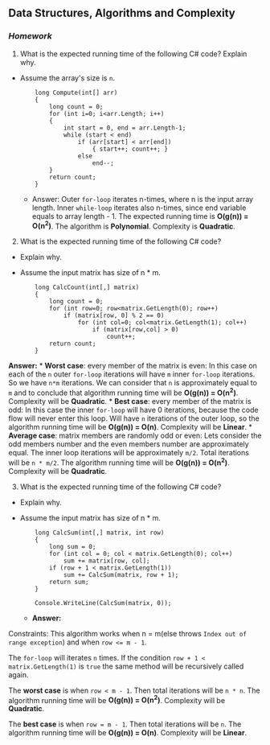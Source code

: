 ## Data Structures, Algorithms and Complexity
### _Homework_

1. What is the expected running time of the following C# code? Explain why.
  - Assume the array's size is `n`.


			long Compute(int[] arr)
			{
			    long count = 0;
			    for (int i=0; i<arr.Length; i++)
			    {
			        int start = 0, end = arr.Length-1;
			        while (start < end)
			            if (arr[start] < arr[end])
			                { start++; count++; }
			            else 
			                end--;
			    }
			    return count;
			}

	*	Answer:
Outer `for-loop` iterates n-times, where n is the input array length.
Inner `while-loop` iterates also n-times, since end variable equals to array length - 1.
The expected running time is **O(g(n)) = O(n<sup>2</sup>)**. The algorithm is **Polynomial**. Complexity is **Quadratic**.



2. What is the expected running time of the following C# code?
  - Explain why.
  - Assume the input matrix has size of n * m.


			long CalcCount(int[,] matrix)
			{
			    long count = 0;
			    for (int row=0; row<matrix.GetLength(0); row++)
			        if (matrix[row, 0] % 2 == 0)
			            for (int col=0; col<matrix.GetLength(1); col++)
			                if (matrix[row,col] > 0)
			                    count++;
			    return count;
			}
**Answer:**
	*	**Worst case**: every member of the matrix is even:
In this case on each of the `n` outer `for-loop` iterations will have `m` inner `for-loop` iterations. So we have `n*m` iterations. We can consider that `n` is approximately equal to `m` and to conclude that algorithm running time will be **O(g(n)) = O(n<sup>2</sup>)**. Complexity will be **Quadratic**.
	*	**Best case**: every member of the matrix is odd:
In this case the inner `for-loop` will have 0 iterations, because the code flow will never enter this loop. Will have `n` iterations of the outer loop, so the algorithm running time will be **O(g(n)) = O(n)**. Complexity will be **Linear**.
	* **Average case**: matrix members are randomly odd or even:
Lets consider the odd members number and the even members number are approximately equal. The inner loop iterations will be approximately `m/2`. Total iterations will be `n * m/2`. The algorithm running time will be **O(g(n)) = O(n<sup>2</sup>)**. Complexity will be **Quadratic**.

3. What is the expected running time of the following C# code?
  - Explain why.
  - Assume the input matrix has size of n * m.
 
			long CalcSum(int[,] matrix, int row)
			{
			    long sum = 0;
			    for (int col = 0; col < matrix.GetLength(0); col++) 
			        sum += matrix[row, col];
			    if (row + 1 < matrix.GetLength(1)) 
			        sum += CalcSum(matrix, row + 1);
			    return sum;
			}
			
			Console.WriteLine(CalcSum(matrix, 0));
	* **Answer:**

Constraints: This algorithm works when n = m(else throws `Index out of range exception`) and when `row <= m - 1`.

The `for-loop` will iterates `n` times. If the condition `row + 1 < matrix.GetLength(1)` is `true` the same method will be recursively called again.

The **worst case** is when `row < m - 1`. Then total 
iterations will be `n * n`. The algorithm running time will be **O(g(n)) = O(n<sup>2</sup>)**. Complexity will be **Quadratic**.

The **best case** is when `row = m - 1`. Then total 
iterations will be `n`. The algorithm running time will be **O(g(n)) = O(n)**. Complexity will be **Linear**.
